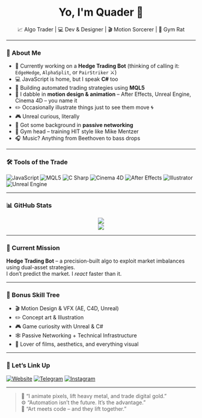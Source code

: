 <!-- README for GitHub Profile - Quader -->

<h1 align="center">Yo, I'm Quader 👋</h1>
<p align="center">📈 Algo Trader | 💻 Dev & Designer | 🎬 Motion Sorcerer | 💪 Gym Rat</p>

---

### 🧠 About Me

- 🚀 Currently working on a **Hedge Trading Bot** (thinking of calling it: `EdgeHedge`, `AlphaSplit`, or `PairStriker` ⚔️)
- 💻 JavaScript is home, but I speak **C#** too
- 🔄 Building automated trading strategies using **MQL5**
- 🎥 I dabble in **motion design & animation** – After Effects, Unreal Engine, Cinema 4D – you name it
- ✏️ Occasionally illustrate things just to see them move 🌀
- 🎮 Unreal curious, literally
- 🧠 Got some background in **passive networking**
- 💪 Gym head – training HIT style like Mike Mentzer
- 🎧 Music? Anything from Beethoven to bass drops

---

### 🛠️ Tools of the Trade

![JavaScript](https://img.shields.io/badge/-JavaScript-F7DF1E?style=for-the-badge&logo=javascript&logoColor=black)
![MQL5](https://img.shields.io/badge/-MQL5-007ACC?style=for-the-badge&logo=meta&logoColor=white)
![C Sharp](https://img.shields.io/badge/-C%23-239120?style=for-the-badge&logo=c-sharp&logoColor=white)
![Cinema 4D](https://img.shields.io/badge/-Cinema4D-011A6A?style=for-the-badge&logo=maxon&logoColor=white)
![After Effects](https://img.shields.io/badge/-After%20Effects-9999FF?style=for-the-badge&logo=adobe-after-effects&logoColor=white)
![Illustrator](https://img.shields.io/badge/-Illustrator-FF9A00?style=for-the-badge&logo=adobe-illustrator&logoColor=white)
![Unreal Engine](https://img.shields.io/badge/-Unreal%20Engine-0E1128?style=for-the-badge&logo=unrealengine&logoColor=white)

---

### 📊 GitHub Stats

<p align="center">
  <img src="https://github-readme-stats.vercel.app/api?username=quader864&show_icons=true&theme=radical" />
  <br />
  <img src="https://github-readme-streak-stats.herokuapp.com?user=quader864&theme=radical" />
</p>

---

### 🎯 Current Mission

**Hedge Trading Bot** – a precision-built algo to exploit market imbalances using dual-asset strategies.  
I don’t predict the market. I *react* faster than it.

---

### 🎨 Bonus Skill Tree

- 🎬 Motion Design & VFX (AE, C4D, Unreal)
- ✏️ Concept art & Illustration
- 🎮 Game curiosity with Unreal & C#
- 🕸️ Passive Networking + Technical Infrastructure
- 🎥 Lover of films, aesthetics, and everything visual

---

### 🔗 Let’s Link Up

[![Website](https://img.shields.io/badge/Website-quader864.github.io-000000?style=for-the-badge&logo=About.me&logoColor=white)](https://quader864.github.io)
[![Telegram](https://img.shields.io/badge/Telegram-2CA5E0?style=for-the-badge&logo=telegram&logoColor=white)](https://t.me/yourTelegramHandle)
[![Instagram](https://img.shields.io/badge/Instagram-E4405F?style=for-the-badge&logo=instagram&logoColor=white)](https://instagram.com/yourInstagramHandle)

---

> 💬 “I animate pixels, lift heavy metal, and trade digital gold.”  
> ⚙️ “Automation isn’t the future. It’s the advantage.”  
> 🎥 “Art meets code – and they lift together.”

